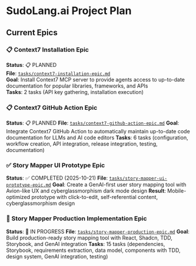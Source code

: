 # SudoLang.ai Project Plan

## Current Epics

### 📋 Context7 Installation Epic

**Status**: 📋 PLANNED  
**File**: [`tasks/context7-installation-epic.md`](./tasks/context7-installation-epic.md)  
**Goal**: Install Context7 MCP server to provide agents access to up-to-date documentation for popular libraries, frameworks, and APIs  
**Tasks**: 2 tasks (API key gathering, installation execution)

### 📋 Context7 GitHub Action Epic

**Status**: 📋 PLANNED
**File**: [`tasks/context7-github-action-epic.md`](./tasks/context7-github-action-epic.md)
**Goal**: Integrate Context7 GitHub Action to automatically maintain up-to-date code documentation for LLMs and AI code editors
**Tasks**: 6 tasks (configuration, workflow creation, API integration, release integration, testing, documentation)

### ✅ Story Mapper UI Prototype Epic

**Status**: ✅ COMPLETED (2025-10-21)
**File**: [`tasks/story-mapper-ui-prototype-epic.md`](./tasks/story-mapper-ui-prototype-epic.md)
**Goal**: Create a GenAI-first user story mapping tool with Avion-like UX and cyberglassmorphism dark mode design
**Result**: Mobile-optimized prototype with click-to-edit, self-referential content, cyberglassmorphism design

### 🚧 Story Mapper Production Implementation Epic

**Status**: 🚧 IN PROGRESS
**File**: [`tasks/story-mapper-production-epic.md`](./tasks/story-mapper-production-epic.md)
**Goal**: Build production-ready story mapping tool with React, Shadcn, TDD, Storybook, and GenAI integration
**Tasks**: 15 tasks (dependencies, Storybook, requirements extraction, data model, components with TDD, design system, GenAI integration, testing)
